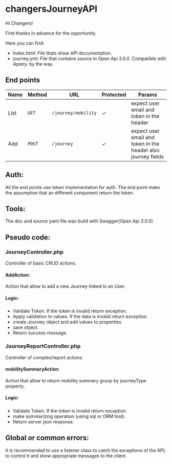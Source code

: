# changersJourneyAPI

Hi Changers!

First thanks in advance for the opportunity.

Here you can find:

- Index.html: File thats show API documentation.
- journey.yml: File that contains source in Open Api 3.0.0. Compatible with _Apiary._ by the way.

## End points

| Name   | Method      | URL                   | Protected  |        Params        |
| ---    | ---         | ---                   | ---        | ---                  |
| List   | `GET`       | `/journey/mobility`   | ✓          | expect  user email and token in the header|
| Add   | `POST`       | `/journey`            | ✓          | expect  user email and token in the header also journey fields|



## Auth:

All the end points use token implementation for auth. The end point make the assumption that an different component return the token.

## Tools:

The doc and source yaml file was build with Swagger(Open Api 3.0.0).

## Pseudo code:

### JourneyController.php

Controller of basic CRUD actions.
#### AddAction:

Action that allow to add a new Journey linked to an User.

##### Logic:

- Validate Token. If the token is invalid return exception.
- Apply validation to values. If the data is invalid return exception.
- create Journey object and add values to properties.
- save object.
- Return success message.

### JourneyReportController.php

Controller of complex/report actions.

#### mobilitySummaryAction:

Action that allow to return mobility summary group by journeyType property.

##### Logic:

- Validate Token. If the token is invalid return exception.
- make summarizing operation (using sql or ORM tool).
- Return server json response.


## Global or common errors:

It is recommended to use a listener class to catch the exceptions of the API; to control it and show appropriate messages to the client.
